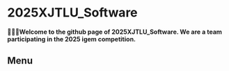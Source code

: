 # 2025XJTLU_Software
🤝🤝🤝**Welcome to the github page of 2025XJTLU_Software. We are a team participating in the 2025 igem competition.**
## Menu
